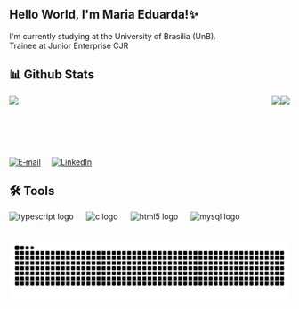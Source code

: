 ## Hello World, I'm Maria Eduarda!✨

I'm currently studying at the University of Brasilia (UnB).<br>
Trainee at Junior Enterprise CJR



## 📊 Github Stats
<img align="right" src="https://media.tenor.com/LMS7EIU6ps8AAAAj/cypher-valorant.gif">
<div style="display: flex; justify-content: space-between; flex-wrap: wrap; gap: 20px;">
  <img height="93" src="https://github-readme-stats.vercel.app/api?username=dudavidal&show_icons=true&title_color=c2b280&icon_color=8b5e3c&text_color=4b3621&bg_color=fffaf0&border_color=8b5e3c"/>
  <img height="92em" src="https://github-readme-stats.vercel.app/api/top-langs/?username=dudavidal&layout=compact&hide_title=true&langs_count=8&title_color=c2b280&icon_color=8b5e3c&text_color=4b3621&bg_color=fffaf0&border_color=8b5e3c"/>
</div>
<br>
<div style="display: flex; gap: 20px;">
  <a href="mailto:dudavmbrito@gmail.com">
    <img src="https://img.shields.io/badge/E‑mail-8B7355?style=for-the-badge&logo=gmail&logoColor=ffffff" alt="E‑mail" />
  </a>
  <a href="https://www.linkedin.com/in/maria-eduarda-vidal-66b95b354/">
    <img src="https://img.shields.io/badge/LinkedIn-8B7355?style=for-the-badge&logo=linkedin&logoColor=ffffff" alt="LinkedIn" />
  </a>
</div>



## 🛠️ Tools

<div align="left">
  <img src="https://cdn.jsdelivr.net/gh/devicons/devicon/icons/typescript/typescript-original.svg" height="35" alt="typescript logo" />
  <img width="15" />
  <img src="https://cdn.jsdelivr.net/gh/devicons/devicon/icons/c/c-original.svg" height="35" alt="c logo" />
  <img width="15" />
  <img src="https://cdn.jsdelivr.net/gh/devicons/devicon/icons/html5/html5-original.svg" height="35" alt="html5 logo" />
  <img width="15" /> <img src="https://cdn.jsdelivr.net/gh/devicons/devicon/icons/mysql/mysql-original.svg" height="35" alt="mysql logo" /> </div>
</div>

<br>

<br>

<div align="center">
  <img src="https://raw.githubusercontent.com/dudavidal/dudavidal/output/snake.svg" alt="Snake animation" />
</div>
